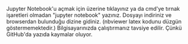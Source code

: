 
Jupyter Notebook'u açmak için üzerine tıklayınız ya da cmd'ye tırnak işaretleri olmadan "jupyter notebook" yazınız. Dosyayı indiriniz ve browserdan bulunduğu dizine gidiniz. (nbviewer latex kodunu düzgün göstermemektedir.) Bilgisayarınızda çalıştırmanız tavsiye edilir. Çünkü GitHub'da yazıda kaymalar oluyor.
